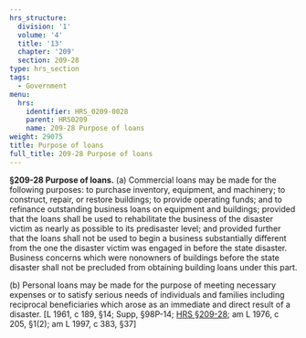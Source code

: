 ```yaml
---
hrs_structure:
  division: '1'
  volume: '4'
  title: '13'
  chapter: '209'
  section: 209-28
type: hrs_section
tags:
  - Government
menu:
  hrs:
    identifier: HRS_0209-0028
    parent: HRS0209
    name: 209-28 Purpose of loans
weight: 29075
title: Purpose of loans
full_title: 209-28 Purpose of loans
---
```

**§209-28 Purpose of loans.** (a) Commercial loans may be made for the following purposes: to purchase inventory, equipment, and machinery; to construct, repair, or restore buildings; to provide operating funds; and to refinance outstanding business loans on equipment and buildings; provided that the loans shall be used to rehabilitate the business of the disaster victim as nearly as possible to its predisaster level; and provided further that the loans shall not be used to begin a business substantially different from the one the disaster victim was engaged in before the state disaster. Business concerns which were nonowners of buildings before the state disaster shall not be precluded from obtaining building loans under this part.

(b) Personal loans may be made for the purpose of meeting necessary expenses or to satisfy serious needs of individuals and families including reciprocal beneficiaries which arose as an immediate and direct result of a disaster. [L 1961, c 189, §14; Supp, §98P-14; [HRS §209-28](/title-13/chapter-209/section-209-28/); am L 1976, c 205, §1(2); am L 1997, c 383, §37]